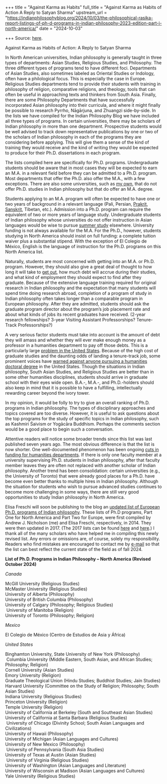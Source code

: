 +++
title = "Against Karma as Habits"
full_title = "Against Karma as Habits of Action A Reply to Satyan Sharma"
upstream_url = "https://indianphilosophyblog.org/2024/10/03/the-philosophical-rasika-report-listings-of-ph-d-programs-in-indian-philosophy-2023-edition-part-i-north-america/"
date = "2024-10-03"

+++
Source: [here](https://indianphilosophyblog.org/2024/10/03/the-philosophical-rasika-report-listings-of-ph-d-programs-in-indian-philosophy-2023-edition-part-i-north-america/).

Against Karma as Habits of Action: A Reply to Satyan Sharma

In North American universities, Indian philosophy is generally taught in three types of departments: Asian Studies, Religious Studies, and Philosophy. The three different types of programs tend to have different foci. Departments of Asian Studies, also sometimes labeled as Oriental Studies or Indology, often have a philological focus. This is especially the case in Europe. Religious Studies departments tend to provide their students with training in philosophy of religion, comparative religions, and theology, tools that can often be useful in approaching texts and thinkers from South Asia. Finally, there are some Philosophy Departments that have successfully incorporated Asian philosophy into their curricula, and where it might finally be possible to research Pyrrho, Nāgārjuna, and Zhuangzi side-by-side. In the lists we have compiled for the Indian Philosophy Blog we have included all three types of programs. In certain universities, there may be scholars of Indian philosophy in more than one department. Prospective students would be well advised to track down representative publications by one or two of the scholars of Indian philosophy in each of the programs they are considering before applying. This will give them a sense of the kind of training they would receive and the kind of writing they would be expected to produce for their Ph.D. dissertations in each program.  
  
The lists compiled here are specifically for Ph.D. programs. Undergraduate students should be aware that in most cases they will be expected to earn an M.A. in a relevant field before they can be admitted to a Ph.D. program. Most departments that offer the Ph.D. also offer the M.A., with a few exceptions. There are also some universities, such as [my own](https://www.stonybrook.edu/commcms/hpew/), that do not offer Ph.D. studies in Indian philosophy but that do offer an M.A. degree.  
  
Students applying to an M.A. program will often be expected to have one or two years of background in a relevant language (Pali, Persian, [Prakrit](https://indianphilosophyblog.org/2017/10/11/language-of-the-snakes-available-for-download-or-purchase/), [Sanskrit](https://indianphilosophyblog.org/2014/01/19/the-languages-of-indian-philosophy/), Tibetan, etc.). Admission into a Ph.D. program can require the equivalent of two or more years of language study. Undergraduate students of Indian philosophy whose universities do not offer instruction in Asian languages would be wise to pursue [summer study](http://sasli.wisc.edu/) elsewhere. University funding is not always available for the M.A. For the Ph.D., however, students studying in North America should insist on full funding: a complete tuition waiver plus a substantial stipend. With the exception of El Colegio de México, English is the language of instruction for the Ph.D. programs on this North America list.  
  
Naturally, students are most concerned with getting into an M.A. or Ph.D. program. However, they should also give a great deal of thought to how long it will take to [get out](https://www.youtube.com/watch?v=uG_KHjd_PSc), how much debt will accrue during their studies, and what kind of employment they should expect to find after they graduate. Because of the extensive language training required for original research in Indian philosophy and the expectation that many students will spend time doing research abroad, completion of a program of study in Indian philosophy often takes longer than a comparable program in European philosophy. After they are admitted, students should ask the graduate program director about the program’s job placement rate and about what kinds of jobs its recent graduates have received. (2-year research fellowships? 3-year Visiting Assistant Professorships? Tenure-Track Professorships?)  
  
A very serious factor students must take into account is the amount of debt they will amass and whether they will ever make enough money as a professor in a humanities department to pay off those debts. This is a particularly large [problem in the United States](http://theprofessorisin.com/ph-d-debt-survey/). Because of the high cost of graduate studies and the daunting odds of landing a tenure-track job, some prominent voices have [warned against anyone pursuing a humanities doctoral degree](http://www.chronicle.com/article/Graduate-School-in-the/44846) in the United States. Though the situations in Indian philosophy, South Asian Studies, and Religious Studies are better than in some other humanities disciplines, students should arrive in graduate school with their eyes wide open. B.A.-, M.A.-, and Ph.D.-holders should also keep in mind that it is possible to have a fulfilling, intellectually rewarding career beyond the ivory tower.  
  
In my opinion, it would be folly to try to give an overall ranking of Ph.D. programs in Indian philosophy. The types of disciplinary approaches and topics covered are too diverse. However, it is useful to ask questions about the top programs for the study of specific topics in Indian philosophy, such as Kashmiri Śaivism or Yogācāra Buddhism. Perhaps the comments section would be a good place to begin such a conversation.  
  
Attentive readers will notice some broader trends since this list was last published seven years ago. The most obvious difference is that the list is now shorter. One well-documented phenomenon has been ongoing [cuts in funding for humanities departments](https://www.nytimes.com/2023/11/03/us/liberal-arts-college-degree-humanities.html?unlocked_article_code=1.PU4.WnGY.T-HqDFgeKRUX&smid=url-share). If there is only one faculty member at a university supervising Ph.D. students in Indian philosophy, after that faculty member leaves they are often not replaced with another scholar of Indian philosophy. Another trend has been consolidation: certain universities (e.g., the University of Toronto) that were already good places for a Ph.D. have become even better thanks to multiple hires in Indian philosophy. Although the situation for students who wish to pursue advanced studies continues to become more challenging in some ways, there are still very good opportunities to study Indian philosophy in North America.  
  
Elisa Freschi will soon be publishing to the blog an [updated list of European Ph.D. programs of Indian philosophy](https://indianphilosophyblog.org/2024/10/21/the-philosophical-rasika-report-listings-of-ph-d-programs-in-indian-philosophy-2024-edition-part-ii-europe/). These lists of Ph.D programs, Part One for North America and Part Two for Europe, were first compiled by Andrew J. Nicholson (me) and Elisa Freschi, respectively, in 2014. They were then updated in 2017. (The 2017 lists can be found [here](https://indianphilosophyblog.org/2017/10/29/the-philosophical-rasika-report-listings-of-ph-d-programs-in-indian-philosophy-2017-edition-part-i-north-america/) and [here](https://indianphilosophyblog.org/2017/11/02/phd-programs-in-indian-philosophy-in-europe-2017-edition/).) I thank all of the many scholars who have helped me in compiling this newly revised list. Any errors or omissions are, of course, solely my responsibility. Readers who find mistakes are encouraged to contact me by [e-mail](https://www.stonybrook.edu/commcms/asianamerican/people/_profiles/AndrewNicholson.php#Biography) so that the list can best reflect the current state of the field as of fall 2024.  
  
**List of Ph.D. Programs in Indian Philosophy – North America (Revised October 2024)**  
  
*Canada*  
  
McGill University (Religious Studies)   
McMaster University (Religious Studies)   
University of Alberta (Philosophy)   
University of British Columbia (Philosophy)   
University of Calgary (Philosophy; Religious Studies)  
 University of Manitoba (Religion)   
University of Toronto (Philosophy; Religion)  
  
*Mexico*  
  
El Colegio de México (Centro de Estudios de Asia y África)  
  
*United States*  
  
Binghamton University, State University of New York (Philosophy)  
 Columbia University (Middle Eastern, South Asian, and African Studies; Philosophy; Religion)   
Cornell University (Asian Studies)   
Emory University (Religion)   
Graduate Theological Union (Hindu Studies; Buddhist Studies; Jain Studies)   
Harvard University (Committee on the Study of Religion; Philosophy; South Asian Studies)   
Indiana University (Religious Studies)   
Princeton University (Religion)   
Temple University (Religion)   
University of California at Berkeley (South and Southeast Asian Studies)   
University of California at Santa Barbara (Religious Studies)  
 University of Chicago (Divinity School; South Asian Languages and Civilizations)   
University of Hawaii (Philosophy)   
University of Michigan (Asian Languages and Cultures)   
University of New Mexico (Philosophy)  
 University of Pennsylvania (South Asia Studies)   
University of Texas at Austin (Asian Studies)  
 University of Virginia (Religious Studies)   
University of Washington (Asian Languages and Literature)   
University of Wisconsin at Madison (Asian Languages and Cultures)   
Yale University (Religious Studies)  
